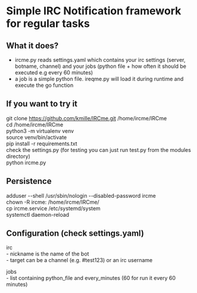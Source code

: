 # Simple IRC Notification framework for regular tasks

## What it does? 
- ircme.py reads settings.yaml which contains your irc settings (server, botname, channel) and your jobs (python file + how often it should be executed e.g every 60 minutes)
- a job is a simple python file. ireqme.py will load it during runtime and execute the go function

## If you want to try it
git clone https://github.com/kmille/IRCme.git /home/ircme/IRCme  
cd /home/ircme/IRCme  
python3 -m virtualenv venv  
source venv/bin/activate  
pip install -r requirements.txt  
check the settings.py (for testing you can just run test.py from the modules directory)  
python ircme.py  

## Persistence
adduser --shell /usr/sbin/nologin --disabled-password ircme  
chown -R ircme: /home/ircme/IRCme/  
cp ircme.service /etc/systemd/system  
systemctl daemon-reload  

## Configuration (check settings.yaml)
irc  
    - nickname is the name of the bot  
    - target can be a channel (e.g. #test123) or an irc username  

jobs  
    - list containing python_file and every_minutes (60 for run it every 60 minutes)  



